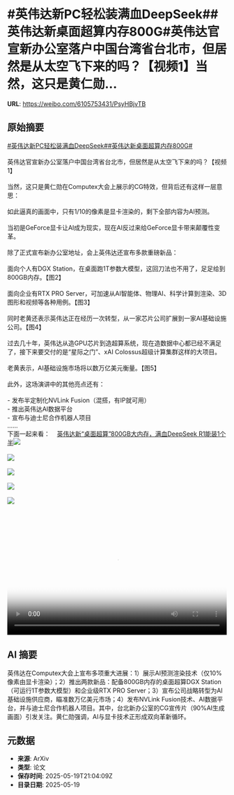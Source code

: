# #英伟达新PC轻松装满血DeepSeek##英伟达新桌面超算内存800G#英伟达官宣新办公室落户中国台湾省台北市，但居然是从太空飞下来的吗？【视频1】当然，这只是黄仁勋...

**URL**: https://weibo.com/6105753431/PsyHBjvTB

## 原始摘要

<a href="https://m.weibo.cn/search?containerid=231522type%3D1%26t%3D10%26q%3D%23%E8%8B%B1%E4%BC%9F%E8%BE%BE%E6%96%B0PC%E8%BD%BB%E6%9D%BE%E8%A3%85%E6%BB%A1%E8%A1%80DeepSeek%23&amp;extparam=%23%E8%8B%B1%E4%BC%9F%E8%BE%BE%E6%96%B0PC%E8%BD%BB%E6%9D%BE%E8%A3%85%E6%BB%A1%E8%A1%80DeepSeek%23" data-hide=""><span class="surl-text">#英伟达新PC轻松装满血DeepSeek#</span></a><a href="https://m.weibo.cn/search?containerid=231522type%3D1%26t%3D10%26q%3D%23%E8%8B%B1%E4%BC%9F%E8%BE%BE%E6%96%B0%E6%A1%8C%E9%9D%A2%E8%B6%85%E7%AE%97%E5%86%85%E5%AD%98800G%23&amp;extparam=%23%E8%8B%B1%E4%BC%9F%E8%BE%BE%E6%96%B0%E6%A1%8C%E9%9D%A2%E8%B6%85%E7%AE%97%E5%86%85%E5%AD%98800G%23" data-hide=""><span class="surl-text">#英伟达新桌面超算内存800G#</span></a><br><br>英伟达官宣新办公室落户中国台湾省台北市，但居然是从太空飞下来的吗？【视频1】<br><br>当然，这只是黄仁勋在Computex大会上展示的CG特效，但背后还有这样一层意思：<br><br>如此逼真的画面中，只有1/10的像素是显卡渲染的，剩下全部内容为AI预测。<br><br>当初是GeForce显卡让AI成为现实，现在AI反过来给GeForce显卡带来颠覆性变革。<br><br>除了正式宣布新办公室地址，会上英伟达还宣布多款重磅新品：<br><br>面向个人有DGX Station，在桌面跑1T参数大模型，这回刀法也不用了，足足给到800GB内存。【图2】<br><br>面向企业有RTX PRO Server，可加速从AI智能体、物理AI、科学计算到渲染、3D图形和视频等各种用例。【图3】<br><br>同时老黄还表示英伟达正在经历一次转型，从一家芯片公司扩展到一家AI基础设施公司。【图4】<br><br>过去几十年，英伟达从造GPU芯片到造超算系统，现在造数据中心都已经不满足了，接下来要交付的是“星际之门”、xAI Colossus超级计算集群这样的大项目。<br><br>老黄表示，AI基础设施市场将以数万亿美元衡量。【图5】<br><br>此外，这场演讲中的其他亮点还有：<br><br>- 发布半定制化NVLink Fusion（混搭，有IP就可用）<br>- 推出英伟达AI数据平台<br>- 宣布与迪士尼合作机器人项目<br>……<br>下面一起来看：<a href="https://weibo.cn/sinaurl?u=https%3A%2F%2Fmp.weixin.qq.com%2Fs%2FakiPOSRIrSIHMmuqukGapA" data-hide=""><span class="url-icon"><img style="width: 1rem;height: 1rem" src="https://h5.sinaimg.cn/upload/2015/09/25/3/timeline_card_small_web_default.png" referrerpolicy="no-referrer"></span><span class="surl-text">英伟达新“桌面超算”800GB大内存，满血DeepSeek R1能装1个半</span></a><img style="" src="https://tvax4.sinaimg.cn/large/006Fd7o3ly1i1kx8vsqpaj31ag0pe0tn.jpg" referrerpolicy="no-referrer"><br><br><img style="" src="https://tvax2.sinaimg.cn/large/006Fd7o3gy1i1kwfu8bjxj30zk0jrn3y.jpg" referrerpolicy="no-referrer"><br><br><img style="" src="https://tvax1.sinaimg.cn/large/006Fd7o3gy1i1kwfu8v6cj30zk0k0wlk.jpg" referrerpolicy="no-referrer"><br><br><img style="" src="https://tvax3.sinaimg.cn/large/006Fd7o3gy1i1kwfu94vgj30zk0jytef.jpg" referrerpolicy="no-referrer"><br><br><img style="" src="https://tvax4.sinaimg.cn/large/006Fd7o3gy1i1kwfu52rrj30zk0ir4pd.jpg" referrerpolicy="no-referrer"><br><br><br clear="both"><div style="clear: both"></div><video controls="controls" poster="https://tvax1.sinaimg.cn/orj480/006Fd7o3ly1i1kx8v8zlaj31ag0pe0tn.jpg" style="width: 100%"><source src="https://f.video.weibocdn.com/o0/YCiMH1Zwlx08omTuURnO01041200gg0s0E010.mp4?label=mp4_720p&amp;template=1316x720.25.0&amp;ori=0&amp;ps=1CwnkDw1GXwCQx&amp;Expires=1747692167&amp;ssig=CyOucjwWv6&amp;KID=unistore,video"><source src="https://f.video.weibocdn.com/o0/igpVWarblx08omTsRhd6010412007N3W0E010.mp4?label=mp4_hd&amp;template=876x480.25.0&amp;ori=0&amp;ps=1CwnkDw1GXwCQx&amp;Expires=1747692167&amp;ssig=WgjTqEirXB&amp;KID=unistore,video"><source src="https://f.video.weibocdn.com/o0/eEFcdARulx08omTtcbKg010412004yH30E010.mp4?label=mp4_ld&amp;template=656x360.25.0&amp;ori=0&amp;ps=1CwnkDw1GXwCQx&amp;Expires=1747692167&amp;ssig=LfQqghB41Y&amp;KID=unistore,video"><p>视频无法显示，请前往<a href="https://video.weibo.com/show?fid=1034%3A5168058097139778" target="_blank" rel="noopener noreferrer">微博视频</a>观看。</p></video>

## AI 摘要

英伟达在Computex大会上宣布多项重大进展：1）展示AI预测渲染技术（仅10%像素由显卡渲染）；2）推出两款新品：配备800GB内存的桌面超算DGX Station（可运行1T参数大模型）和企业级RTX PRO Server；3）宣布公司战略转型为AI基础设施供应商，瞄准数万亿美元市场；4）发布NVLink Fusion技术、AI数据平台，并与迪士尼合作机器人项目。其中，台北新办公室的CG宣传片（90%AI生成画面）引发关注。黄仁勋强调，AI与显卡技术正形成双向革新循环。

## 元数据

- **来源**: ArXiv
- **类型**: 论文
- **保存时间**: 2025-05-19T21:04:09Z
- **目录日期**: 2025-05-19
